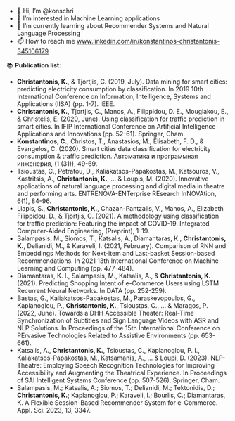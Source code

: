 - 👋 Hi, I’m @konschri
- 👀 I’m interested in Machine Learning applications
- 🌱 I’m currently learning about Recommender Systems and Natural Language Processing
- 📫 How to reach me www.linkedin.com/in/konstantinos-christantonis-345106179

📚 **Publication list**:
* **Christantonis, K.**, & Tjortjis, C. (2019, July). Data mining for smart cities: predicting electricity consumption by classification. In 2019 10th International Conference on Information, Intelligence, Systems and Applications (IISA) (pp. 1-7). IEEE.
* **Christantonis, K.**, Tjortjis, C., Manos, A., Filippidou, D. E., Mougiakou, Ε., & Christelis, E. (2020, June). Using classification for traffic prediction in smart cities. In IFIP International Conference on Artificial Intelligence Applications and Innovations (pp. 52-61). Springer, Cham.
* **Konstantinos, C.**, Christos, T., Anastasios, M., Elisabeth, F. D., & Evangelos, C. (2020). Smart cities data classification for electricity consumption & traffic prediction. Автоматика и программная инженерия, (1 (31)), 49-69.
* Tsioustas, C., Petratou, D., Kaliakatsos-Papakostas, M., Katsouros, V., Kastritsis, A., **Christantonis, K.**, ... & Loupis, M. (2020). Innovative applications of natural language processing and digital media in theatre and performing arts. ENTRENOVA-ENTerprise REsearch InNOVAtion, 6(1), 84-96.
* Liapis, S., **Christantonis, K.**, Chazan-Pantzalis, V., Manos, A., Elizabeth Filippidou, D., & Tjortjis, C. (2021). A methodology using classification for traffic prediction: Featuring the impact of COVID-19. Integrated Computer-Aided Engineering, (Preprint), 1-19.
* Salampasis, M., Siomos, T., Katsalis, A., Diamantaras, K., **Christantonis, K.**, Delianidi, M., & Karaveli, I. (2021, February). Comparison of RNN and Embeddings Methods for Next-item and Last-basket Session-based Recommendations. In 2021 13th International Conference on Machine Learning and Computing (pp. 477-484).
* Diamantaras, K. I., Salampasis, M., Katsalis, A., & **Christantonis, K.** (2021). Predicting Shopping Intent of e-Commerce Users using LSTM Recurrent Neural Networks. In DATA (pp. 252-259).
* Bastas, G., Kaliakatsos-Papakostas, M., Paraskevopoulos, G., Kaplanoglou, P., **Christantonis, K.**, Tsioustas, C., ... & Maragos, P. (2022, June). Towards a DHH Accessible Theater: Real-Time Synchronization of Subtitles and Sign Language Videos with ASR and NLP Solutions. In Proceedings of the 15th International Conference on PErvasive Technologies Related to Assistive Environments (pp. 653-661).
* Katsalis, A., **Christantonis, K.**, Tsioustas, C., Kaplanoglou, P. I., Kaliakatsos-Papakostas, M., Katsamanis, A., ... & Loupi, D. (2023). NLP-Theatre: Employing Speech Recognition Technologies for Improving Accessibility and Augmenting the Theatrical Experience. In Proceedings of SAI Intelligent Systems Conference (pp. 507-526). Springer, Cham.
* Salampasis, M.; Katsalis, A.; Siomos, T.; Delianidi, M.; Tektonidis, D.; **Christantonis, K.**; Kaplanoglou, P.; Karaveli, I.; Bourlis, C.; Diamantaras, K. A Flexible Session-Based Recommender System for e-Commerce. Appl. Sci. 2023, 13, 3347.

<!---
konschri/konschri is a ✨ special ✨ repository because its `README.md` (this file) appears on your GitHub profile.
You can click the Preview link to take a look at your changes.
--->
